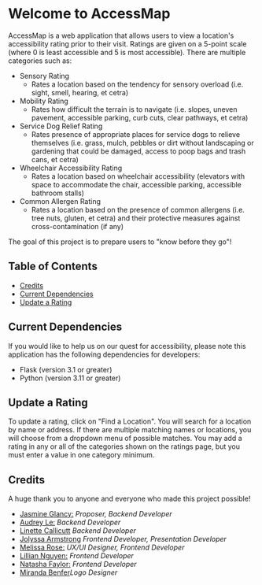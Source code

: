 # Welcome to AccessMap

AccessMap is a web application that allows users to view a location's accessibility rating prior to their visit. Ratings are given on a 5-point scale (where 0 is least accessible and 5 is most accessible). There are multiple categories such as:

- Sensory Rating
  - Rates a location based on the tendency for sensory overload (i.e. sight, smell, hearing, et cetra)
- Mobility Rating
  - Rates how difficult the terrain is to navigate (i.e. slopes, uneven pavement, accessible parking, curb cuts, clear pathways, et cetra)
- Service Dog Relief Rating
  - Rates presence of appropriate places for service dogs to relieve themselves (i.e. grass, mulch, pebbles or dirt without landscaping or gardening that could be damaged, access to poop bags and trash cans, et cetra)
- Wheelchair Accessibility Rating
  - Rates a location based on wheelchair accessibility (elevators with space to accommodate the chair, accessible parking, accessible bathroom stalls)
- Common Allergen Rating
  - Rates a location based on the presence of common allergens (i.e. tree nuts, gluten, et cetra) and their protective measures against cross-contamination (if any)

The goal of this project is to prepare users to "know before they go"!

## Table of Contents

- [Credits](https://github.com/audreydottech/AccessMap?tab=readme-ov-file#credits)
- [Current Dependencies](https://github.com/audreydottech/AccessMap?tab=readme-ov-file#current-dependencies)
- [Update a Rating](https://github.com/audreydottech/AccessMap?tab=readme-ov-file#update-a-rating)

## Current Dependencies

If you would like to help us on our quest for accessibility, please note this application has the following dependencies for developers:

- Flask (version 3.1 or greater)
- Python (version 3.11 or greater)

## Update a Rating

To update a rating, click on "Find a Location". You will search for a location by name or address. If there are multiple matching names or locations, you will choose from a dropdown menu of possible matches. You may add a rating in any or all of the categories shown on the ratings page, but you must enter a value in one category minimum.

## Credits

A huge thank you to anyone and everyone who made this project possible!

- [Jasmine Glancy:](https://github.com/jasmine-glancy) *Proposer, Backend Developer*
- [Audrey Le:](https://github.com/audreyle314) *Backend Developer*
- [Linette Callicutt](https://github.com/lcallicutt) *Backend Developer*
- [Jolyssa Armstrong](https://github.com/jolyssa) *Frontend Developer, Presentation Developer*
- [Melissa Rose:](https://github.com/QueenMissRose) *UX/UI Designer, Frontend Developer*
- [Lillian Nguyen:](https://github.com/lillian-nguyen) *Frontend Developer*
- [Natasha Faylor:](https://github.com/Gitling01) *Frontend Developer*
- [Miranda Benfer](https://github.com/mirandabecodes)*Logo Designer*
